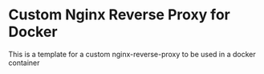 # Custom Nginx Reverse Proxy for Docker 
This is a template for a custom nginx-reverse-proxy to be used in a docker container 
